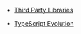- [Third Party Libraries](https://medium.com/@ofir3322/add-your-own-type-definition-to-any-javascript-3rd-party-module-1fc6b11e6f10)

- [TypeScript Evolution](https://mariusschulz.com/blog/series/typescript-evolution)